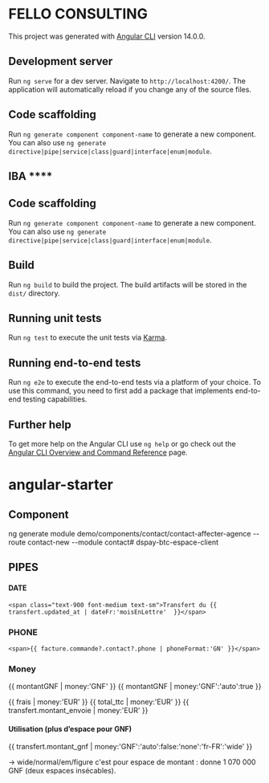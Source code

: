 # FELLO CONSULTING

This project was generated with [Angular CLI](https://github.com/angular/angular-cli) version 14.0.0.

## Development server

Run `ng serve` for a dev server. Navigate to `http://localhost:4200/`. The application will automatically reload if you change any of the source files.

## Code scaffolding

Run `ng generate component component-name` to generate a new component. You can also use `ng generate directive|pipe|service|class|guard|interface|enum|module`.

 
## IBA   ****

## Code scaffolding

Run `ng generate component component-name` to generate a new component. You can also use `ng generate directive|pipe|service|class|guard|interface|enum|module`.

## Build

Run `ng build` to build the project. The build artifacts will be stored in the `dist/` directory.

## Running unit tests

Run `ng test` to execute the unit tests via [Karma](https://karma-runner.github.io).

## Running end-to-end tests

Run `ng e2e` to execute the end-to-end tests via a platform of your choice. To use this command, you need to first add a package that implements end-to-end testing capabilities.

## Further help

To get more help on the Angular CLI use `ng help` or go check out the [Angular CLI Overview and Command Reference](https://angular.io/cli) page.
# angular-starter


 


## Component
ng generate module demo/components/contact/contact-affecter-agence --route contact-new --module contact# dspay-btc-espace-client

## PIPES 
#### DATE 
`<span class="text-900 font-medium text-sm">Transfert du {{ transfert.updated_at | dateFr:'moisEnLettre'  }}</span>`

### PHONE 
`<span>{{ facture.commande?.contact?.phone | phoneFormat:'GN' }}</span>`

### Money 
<!-- GNF -->
{{ montantGNF | money:'GNF' }}            <!-- ex : 1 070 000 GNF -->
{{ montantGNF | money:'GNF':'auto':true }}<!-- ex : 1,1 M GNF (compact) -->

<!-- EUR -->
{{ frais | money:'EUR' }}                 <!-- ex : 12,50 € -->
{{ total_ttc | money:'EUR' }}             <!-- ex : 128,40 € -->
{{ transfert.montant_envoie | money:'EUR' }}

#### Utilisation (plus d’espace pour GNF)
{{ transfert.montant_gnf | money:'GNF':'auto':false:'none':'fr-FR':'wide' }}

→ wide/normal/em/figure c'est pour espace de montant : donne 1 070 000 GNF (deux espaces insécables).
 
